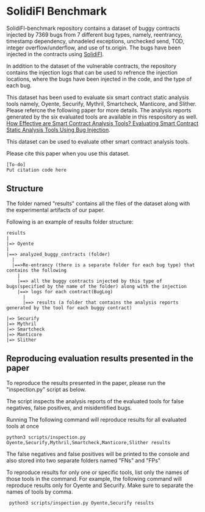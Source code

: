 # SolidiFI Benchmark

SolidiFI-benchmark repository contains a dataset of buggy contracts injected by 7369 bugs from 7 different bug types, namely, reentrancy, timestamp dependency, uhnadeled exceptions, unchecked send, TOD, integer overflow/underflow, and use of tx.origin.
The bugs have been injected in the contracts using [SolidiFI](https://github.com/DependableSystemsLab/SolidiFI). 

In addition to the dataset of the vulnerable contracts, the repository contains the injection logs that can be used to refrence the injection locations, where the bugs have been injected in the code, and the type of each bug. 

This dataset has been used to evaluate six smart contract static analysis tools namely, Oyente, Securify, Mythril, Smartcheck, Manticore, and Slither. Please refercne the following paper for more details. The analysis reports generated by the six evaluated tools are available in this respository as well. 
 [How Effective are Smart Contract Analysis Tools? Evaluating Smart Contract Static Analysis Tools Using Bug Injection](https://github.com/DependableSystemsLab/SolidiFI-benchmark).

This dataset can be used to evaluate other smart contract analysis tools.

Please cite this paper when  you use this dataset.

 ```
 [To-do]
 Put citation code here
  ```
  
## Structure
  
  The folder named "results" contains all the files of the dataset along with the experimental artifacts of our paper. 
  
   Following is an example of results folder structure:
    
     
    results
	|
	|=> Oyente
	|
	|==> analyzed_buggy_contracts (folder)
	  |
	  |==>Re-entrancy (there is a separate folder for each bug type) that contains the following
	    |
	    |==> all the buggy contracts injected by this type of bugs(specified by the name of the folder) along with the injection
	    |==> logs for each contract(BugLog)
	      |
	      |==> results (a folder that contains the analysis reports generated by the tool for each buggy contract)
		
	|=> Securify
	|=> Mythril
	|=> Smartcheck
	|=> Manticore
	|=> Slither   	   
      
  ## Reproducing evaluation results presented in the paper
  
  To reproduce the results presented in the paper, please run the "inspection.py" script as below.
  
  The script inspects the analysis reports of the evaluated tools for false negatives, false positives, and misidentified bugs.
  
  Running The following command will reproduce results for all evaluated tools at once
  
  ```
  python3 scripts/inspection.py Oyente,Securify,Mythril,Smartcheck,Manticore,Slither results
  ```
  
  The false negatives and false positives will be printed to the console and also stored into two separate folders named "FNs" and   "FPs"
  
  To reproduce results for only one or specific tools, list only the names of those tools in the command.
  For example, the following command will reproduce results only for Oyente and Securify. Make sure to separate the names of tools by comma.

 ```
  python3 scripts/inspection.py Oyente,Securify results
  ```
